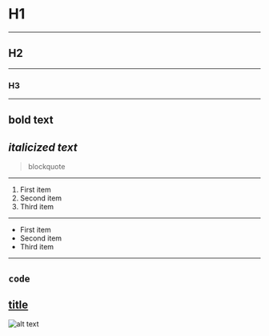 # H1
---
## H2
---
### H3
---
**bold text**
---
*italicized text*
---
> blockquote
---
1. First item
2. Second item
3. Third item
---
- First item
- Second item
- Third item
---
`code`
---
[title](https://www.example.com)
---
![alt text](image.jpg)
